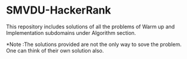# SMVDU-HackerRank

This repository includes solutions of all the problems of Warm up and Implementation subdomains under Algorithm section.

*Note :The solutions provided are not the only way to sove the problem. One can think of their own solution also.
